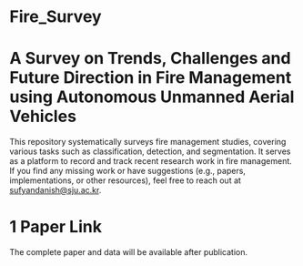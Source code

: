 # Fire_Survey
# A Survey on Trends, Challenges and Future Direction in Fire Management using Autonomous Unmanned Aerial Vehicles
This repository systematically surveys fire management studies, covering various tasks such as classification, detection, and segmentation. It serves as a platform to record and track recent research work in fire management. If you find any missing work or have suggestions (e.g., papers, implementations, or other resources), feel free to reach out at sufyandanish@sju.ac.kr.
# 1 Paper Link
The complete paper and data will be available after publication.

